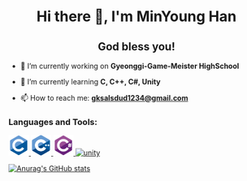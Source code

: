 <h1 align="center"> Hi there 👋, I'm MinYoung Han </h1>
<h2 align="center"> God bless you! </h2>

- 🔭 I’m currently working on **Gyeonggi-Game-Meister HighSchool**

- 🌱 I’m currently learning **C, C++, C#, Unity**
 
- 📫 How to reach me: **gksalsdud1234@gmail.com**



<h3 align="left">Languages and Tools:</h3>
<p align="left"> <a href="https://www.cprogramming.com/" target="_blank"> <img src="https://raw.githubusercontent.com/devicons/devicon/master/icons/c/c-original.svg" alt="c" width="40" height="40"/> </a> <a href="https://www.w3schools.com/cpp/" target="_blank"> <img src="https://raw.githubusercontent.com/devicons/devicon/master/icons/cplusplus/cplusplus-original.svg" alt="cplusplus" width="40" height="40"/> </a> <a href="https://www.w3schools.com/cs/" target="_blank"> <img src="https://raw.githubusercontent.com/devicons/devicon/master/icons/csharp/csharp-original.svg" alt="csharp" width="40" height="40"/> <a href="https://unity.com/" target="_blank"> <img src="https://www.vectorlogo.zone/logos/unity3d/unity3d-icon.svg" alt="unity" width="40" height="40"/> </a> </p>

[![Anurag's GitHub stats](https://github-readme-stats.vercel.app/api?username=hanmin0728)](https://github.com/hanmin0728/github-readme-stats)


<!--
**hanmin0728/hanmin0728** is a ✨ _special_ ✨ repository because its `README.md` (this file) appears on your GitHub profile.

Here are some ideas to get you started:

- 🔭 I’m currently working on Gyeonggi-Game-Meister HighSchool
- 🌱 I’m currently learning C, C++, C#, JS, Unity
- 👯 I’m looking to collaborate on ...
- 🤔 I’m looking for help with ...
- 💬 Ask me about ...
- 📫 How to reach me: gksalsdud1234@gmail.com
- 😄 Pronouns: ...
- ⚡ Fun fact: ...
-->
